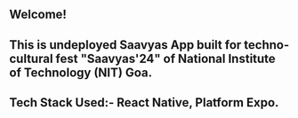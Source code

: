 ## Welcome!

## This is undeployed Saavyas App built for techno-cultural fest "Saavyas'24" of National Institute of Technology (NIT) Goa.
## Tech Stack Used:- React Native, Platform Expo.
